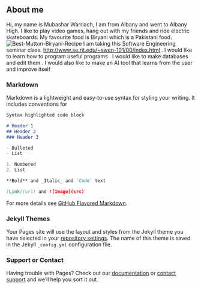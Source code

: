 ## About me

Hi, my name is Mubashar Warriach, I am from Albany and went to Albany High. I like to play video games, hang out with my friends and ride electric skateboards. 
My favourite food is Biryani which is a Pakistani food.![Best-Mutton-Biryani-Recipe](https://user-images.githubusercontent.com/89494992/135136050-935a8cc5-c291-4155-87b8-2eeca71f93b6.jpg)
I am taking this Software Engineering seminar class. http://www.se.rit.edu/~swen-101/00/index.html
. I would like to learn how to program useful programs
. I would like to make databases and edit them
. I would also like to make an AI tool that learns from the user and improve itself 






### Markdown

Markdown is a lightweight and easy-to-use syntax for styling your writing. It includes conventions for

```markdown
Syntax highlighted code block

# Header 1
## Header 2
### Header 3

- Bulleted
- List

1. Numbered
2. List

**Bold** and _Italic_ and `Code` text

[Link](url) and ![Image](src)
```

For more details see [GitHub Flavored Markdown](https://guides.github.com/features/mastering-markdown/).

### Jekyll Themes

Your Pages site will use the layout and styles from the Jekyll theme you have selected in your [repository settings](https://github.com/yarwarr/SWEN-101/settings/pages). The name of this theme is saved in the Jekyll `_config.yml` configuration file.

### Support or Contact

Having trouble with Pages? Check out our [documentation](https://docs.github.com/categories/github-pages-basics/) or [contact support](https://support.github.com/contact) and we’ll help you sort it out.
